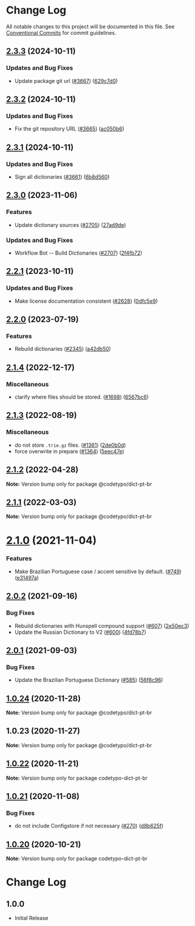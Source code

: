 # Change Log

All notable changes to this project will be documented in this file.
See [Conventional Commits](https://conventionalcommits.org) for commit guidelines.

## [2.3.3](https://github.com/khulnasoft/codetypo/compare/@codetypo/dict-pt-br@2.3.2...@codetypo/dict-pt-br@2.3.3) (2024-10-11)


### Updates and Bug Fixes

* Update package git url ([#3667](https://github.com/khulnasoft/codetypo/issues/3667)) ([629c7d0](https://github.com/khulnasoft/codetypo/commit/629c7d0a5e1bacad1d3874b1f8372edc3494ef97))

## [2.3.2](https://github.com/khulnasoft/codetypo/compare/@codetypo/dict-pt-br@2.3.1...@codetypo/dict-pt-br@2.3.2) (2024-10-11)


### Updates and Bug Fixes

* Fix the git repository URL ([#3665](https://github.com/khulnasoft/codetypo/issues/3665)) ([ac050b6](https://github.com/khulnasoft/codetypo/commit/ac050b697d57820109995e92fac5ccc32ced1723))

## [2.3.1](https://github.com/khulnasoft/codetypo/compare/@codetypo/dict-pt-br@2.3.0...@codetypo/dict-pt-br@2.3.1) (2024-10-11)


### Updates and Bug Fixes

* Sign all dictionaries ([#3661](https://github.com/khulnasoft/codetypo/issues/3661)) ([6b8d560](https://github.com/khulnasoft/codetypo/commit/6b8d560cf51a593458ce42bca415859f872cfc97))

## [2.3.0](https://github.com/khulnasoft/codetypo/compare/@codetypo/dict-pt-br@2.2.1...@codetypo/dict-pt-br@2.3.0) (2023-11-06)


### Features

* Update dictionary sources ([#2705](https://github.com/khulnasoft/codetypo/issues/2705)) ([27ad9de](https://github.com/khulnasoft/codetypo/commit/27ad9de120fc71bc1b9a2aacc4407c423aeee2fd))


### Updates and Bug Fixes

* Workflow Bot -- Build Dictionaries ([#2707](https://github.com/khulnasoft/codetypo/issues/2707)) ([2f4fb72](https://github.com/khulnasoft/codetypo/commit/2f4fb72ad0b370c78bdbc19f38ee6a452e767010))

## [2.2.1](https://github.com/khulnasoft/codetypo/compare/@codetypo/dict-pt-br@2.2.0...@codetypo/dict-pt-br@2.2.1) (2023-10-11)


### Updates and Bug Fixes

* Make license documentation consistent ([#2628](https://github.com/khulnasoft/codetypo/issues/2628)) ([0dfc5e9](https://github.com/khulnasoft/codetypo/commit/0dfc5e918d475a9694ce64bdc74c473d6097af62))

## [2.2.0](https://github.com/khulnasoft/codetypo/compare/@codetypo/dict-pt-br@2.1.4...@codetypo/dict-pt-br@2.2.0) (2023-07-19)


### Features

* Rebuild dictionaries ([#2345](https://github.com/khulnasoft/codetypo/issues/2345)) ([a42db50](https://github.com/khulnasoft/codetypo/commit/a42db50300924afe6a44049f4d26a86c5a09457a))

## [2.1.4](https://github.com/khulnasoft/codetypo/compare/@codetypo/dict-pt-br@2.1.3...@codetypo/dict-pt-br@2.1.4) (2022-12-17)


### Miscellaneous

* clarify where files should be stored. ([#1698](https://github.com/khulnasoft/codetypo/issues/1698)) ([6567bc6](https://github.com/khulnasoft/codetypo/commit/6567bc62130404cb32945bdcc3bf07316c839396))

## [2.1.3](https://github.com/khulnasoft/codetypo/compare/@codetypo/dict-pt-br@2.1.2...@codetypo/dict-pt-br@2.1.3) (2022-08-19)


### Miscellaneous

* do not store `.trie.gz` files. ([#1361](https://github.com/khulnasoft/codetypo/issues/1361)) ([2de0b0d](https://github.com/khulnasoft/codetypo/commit/2de0b0df4b8addfd69e2e6899c05f8b502799b7c))
* force overwrite in prepare ([#1364](https://github.com/khulnasoft/codetypo/issues/1364)) ([5eec47e](https://github.com/khulnasoft/codetypo/commit/5eec47e223f1dd6370fcbc3c1b6b0361c92bbddf))

## [2.1.2](https://github.com/khulnasoft/codetypo/compare/@codetypo/dict-pt-br@2.1.1...@codetypo/dict-pt-br@2.1.2) (2022-04-28)

**Note:** Version bump only for package @codetypo/dict-pt-br





## [2.1.1](https://github.com/khulnasoft/codetypo/compare/@codetypo/dict-pt-br@2.1.0...@codetypo/dict-pt-br@2.1.1) (2022-03-03)

**Note:** Version bump only for package @codetypo/dict-pt-br





# [2.1.0](https://github.com/khulnasoft/codetypo/compare/@codetypo/dict-pt-br@2.0.2...@codetypo/dict-pt-br@2.1.0) (2021-11-04)


### Features

* Make Brazilian Portuguese case / accent sensitive by default. ([#749](https://github.com/khulnasoft/codetypo/issues/749)) ([e31497a](https://github.com/khulnasoft/codetypo/commit/e31497a30a40cb01577bf95c8bb97b6e4d662ecb))





## [2.0.2](https://github.com/khulnasoft/codetypo/compare/@codetypo/dict-pt-br@2.0.1...@codetypo/dict-pt-br@2.0.2) (2021-09-16)


### Bug Fixes

* Rebuild dictionaries with Hunspell compound support ([#607](https://github.com/khulnasoft/codetypo/issues/607)) ([2e50ec3](https://github.com/khulnasoft/codetypo/commit/2e50ec30dae89bef42c673265e9854b61598f786))
* Update the Russian Dictionary to V2 ([#600](https://github.com/khulnasoft/codetypo/issues/600)) ([4fd78b7](https://github.com/khulnasoft/codetypo/commit/4fd78b77b91f1f7f4aaad547574df55a789a070e))





## [2.0.1](https://github.com/khulnasoft/codetypo/compare/@codetypo/dict-pt-br@1.0.24...@codetypo/dict-pt-br@2.0.1) (2021-09-03)


### Bug Fixes

* Update the Brazilian Portuguese Dictionary ([#585](https://github.com/khulnasoft/codetypo/issues/585)) ([56f8c96](https://github.com/khulnasoft/codetypo/commit/56f8c9663a7f2d93eff03d81f46c8ccbcf9ce41c))





## [1.0.24](https://github.com/khulnasoft/codetypo/compare/@codetypo/dict-pt-br@1.0.23...@codetypo/dict-pt-br@1.0.24) (2020-11-28)

**Note:** Version bump only for package @codetypo/dict-pt-br





## 1.0.23 (2020-11-27)

**Note:** Version bump only for package @codetypo/dict-pt-br





## [1.0.22](https://github.com/khulnasoft/codetypo/compare/codetypo-dict-pt-br@1.0.21...codetypo-dict-pt-br@1.0.22) (2020-11-21)

**Note:** Version bump only for package codetypo-dict-pt-br

## [1.0.21](https://github.com/khulnasoft/codetypo/compare/codetypo-dict-pt-br@1.0.20...codetypo-dict-pt-br@1.0.21) (2020-11-08)

### Bug Fixes

- do not include Configstore if not necessary ([#270](https://github.com/khulnasoft/codetypo/issues/270)) ([d8b625f](https://github.com/khulnasoft/codetypo/commit/d8b625f2f42d5cc6c4a9390216ac1e5037886e44))

## [1.0.20](https://github.com/khulnasoft/codetypo/compare/codetypo-dict-pt-br@1.0.19...codetypo-dict-pt-br@1.0.20) (2020-10-21)

**Note:** Version bump only for package codetypo-dict-pt-br

# Change Log

## 1.0.0

- Initial Release
